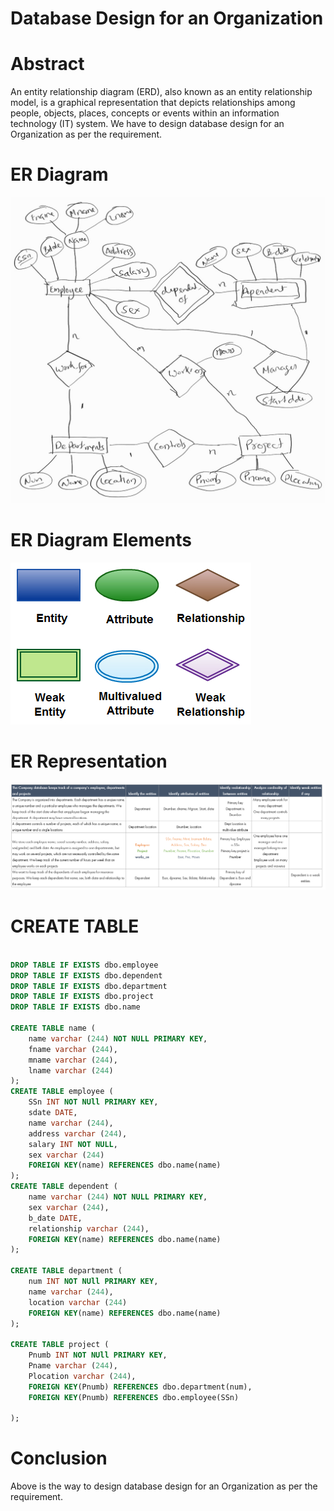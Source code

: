 # Database Design for an Organization

# Abstract 
An entity relationship diagram (ERD), also known as an entity relationship model, is a graphical representation that depicts relationships among people, objects, places, concepts or events within an information technology (IT) system. We have to design database design for an Organization as per the requirement.

# ER Diagram

![](https://github.com/Pramodgopinathan/ERModel/blob/e234217509165f238a64791efc520de4efb4f33f/ER%20D.jpg)

# ER Diagram Elements

![](https://github.com/Pramodgopinathan/ERModel/blob/9881994bf72f25169f7d07436e229b1581a44d87/ER-Diagram-Elements.jpeg)

# ER Representation

![](https://github.com/Pramodgopinathan/ERModel/blob/256f9d40d7b84faa403ce133ed54d4edffeb62c2/ER%20Diagram.PNG)

# CREATE TABLE

``` SQL

DROP TABLE IF EXISTS dbo.employee
DROP TABLE IF EXISTS dbo.dependent
DROP TABLE IF EXISTS dbo.department
DROP TABLE IF EXISTS dbo.project
DROP TABLE IF EXISTS dbo.name

CREATE TABLE name (
	name varchar (244) NOT NULL PRIMARY KEY,
	fname varchar (244),
	mname varchar (244),
	lname varchar (244)
);
CREATE TABLE employee (
	SSn INT NOT NUll PRIMARY KEY,
	sdate DATE,
	name varchar (244),
	address varchar (244),
	salary INT NOT NULL,
	sex varchar (244)
	FOREIGN KEY(name) REFERENCES dbo.name(name)
);
CREATE TABLE dependent (
	name varchar (244) NOT NULL PRIMARY KEY,
	sex varchar (244),
	b_date DATE,
	relationship varchar (244),
	FOREIGN KEY(name) REFERENCES dbo.name(name)
);

CREATE TABLE department (
	num INT NOT NUll PRIMARY KEY,
	name varchar (244),
	location varchar (244)
	FOREIGN KEY(name) REFERENCES dbo.name(name)
);

CREATE TABLE project (
	Pnumb INT NOT NUll PRIMARY KEY,
	Pname varchar (244), 
	Plocation varchar (244),
	FOREIGN KEY(Pnumb) REFERENCES dbo.department(num),
	FOREIGN KEY(Pnumb) REFERENCES dbo.employee(SSn)

);

```
# Conclusion

Above is the way to design database design for an Organization as per the requirement.
